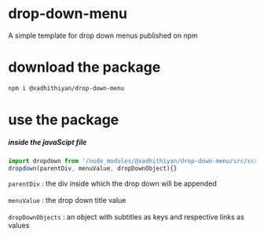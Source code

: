 
# drop-down-menu
A simple template for drop down menus published on npm 

# download the package  
```bash
npm i @xadhithiyan/drop-down-menu
```

# use the package 
##### inside the javaScipt file 
```javascript
import dropdown from '/node_modules/@xadhithiyan/drop-down-menu/src/script.js'
dropdown(parentDiv, menuValue, dropDownObject){}
```
`parentDiv` :  the div inside which the drop down will be appended <br> <br>
`menuValue` : the drop down title value <br> <br>
`dropDownObjects` : an object with subtitles as keys and respective links as values <br> <br>
